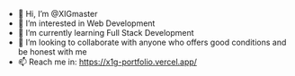 - 👋 Hi, I’m @XIGmaster
- 👀 I’m interested in Web Development
- 🌱 I’m currently learning Full Stack Development
- 💞️ I’m looking to collaborate with anyone who offers good conditions and be honest with me
- 📫 Reach me in: https://x1g-portfolio.vercel.app/

<!---
XIGmaster/XIGmaster is a ✨ special ✨ repository because its `README.md` (this file) appears on your GitHub profile.
You can click the Preview link to take a look at your changes.
--->
